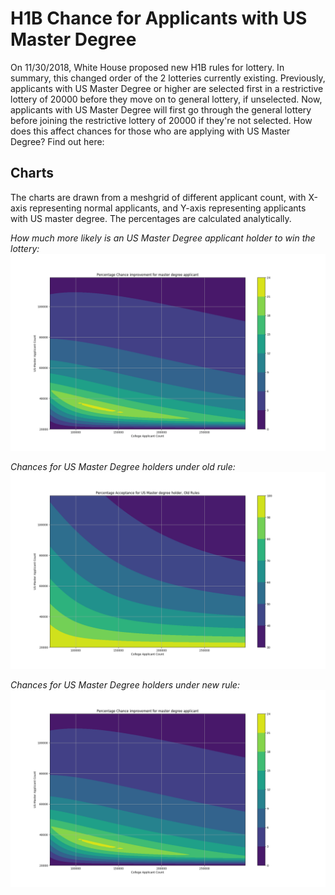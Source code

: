 # H1B Chance for Applicants with US Master Degree

On 11/30/2018, White House proposed new H1B rules for lottery. In summary, this changed order of the 2 lotteries currently existing. Previously, applicants with US Master Degree or higher are selected first in a restrictive lottery of 20000 before they move on to general lottery, if unselected. Now, applicants with US Master Degree will first go through the general lottery before joining the restrictive lottery of 20000 if they're not selected. How does this affect chances for those who are applying with US Master Degree? Find out here:

## Charts

The charts are drawn from a meshgrid of different applicant count, with X-axis representing normal applicants, and Y-axis representing applicants with US master degree. The percentages are calculated analytically.

*How much more likely is an US Master Degree applicant holder to win the lottery:*
![Improvement](/images/improvement.png)

*Chances for US Master Degree holders under old rule:*
![Old Chances](/images/old_chances.png)

*Chances for US Master Degree holders under new rule:*
![New Chances](/images/improvement.png)

